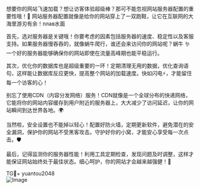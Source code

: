 想要你的网站飞速加载？想让访客体验超级棒？那可不能忽视网站服务器配置的重要性哦！🚀 网站服务器配置就像是给你的网站穿上了一双跑鞋，让它在互联网的大海里游刃有余！плав水面

首先，选对服务器是关键哦！你要考虑的因素包括服务器的速度、稳定性以及客服支持。如果服务器慢吞吞的，就像蜗牛爬行，谁还会来访问你的网站呢？蜗牛 🪱 一个好的服务器能够确保你的网站即使在流量高峰期也能平稳运行。

其次，优化你的数据库也是超级重要的一环！定期清理无用的数据，优化查询语句，这样能让数据库反应更快，提高整个网站的加载速度。快如闪电⚡️，才能留住每一个访客的心！

别忘了使用CDN（内容分发网络）服务！CDN就像是一个全球分布的快递网络，它能将你的网站内容缓存到用户附近的服务器上，大大减少了访问延迟，让你的网站瞬间到达世界各地。🌍

当然啦，安全设置也不能掉以轻心！配置好防火墙，定期更新软件，避免潜在的安全漏洞，保护你的网站不受黑客攻击。守护好你的小窝，才能安心享受每一次点击。🛡️

最后，记得监测你的服务器性能！利用工具定期检查，发现问题及时调整，这样才能保证网站始终处于最佳状态。细心呵护，你的网站才会越来越强健！💪

TG💪+ yuantou2048  
![Image](https://github.com/user-attachments/assets/42a5a4a5-fea9-4a1d-8aa0-73e57e430cca)